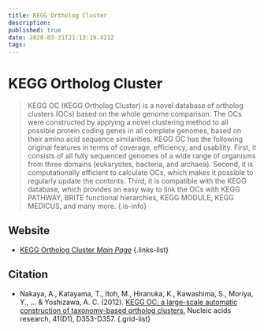```yaml
---
title: KEGG Ortholog Cluster
description: 
published: true
date: 2020-03-31T21:13:19.421Z
tags: 
---
```


# KEGG Ortholog Cluster

> KEGG OC (KEGG Ortholog Cluster) is a novel database of ortholog clusters (OCs) based on the whole genome comparison. The OCs were constructed by applying a novel clustering method to all possible protein coding genes in all complete genomes, based on their amino acid sequence similarities. KEGG OC has the following original features in terms of coverage, efficiency, and usability. First, it consists of all fully sequenced genomes of a wide range of organisms from three domains (eukaryotes, bacteria, and archaea). Second, it is computationally efficient to calculate OCs, which makes it possible to regularly update the contents. Third, it is compatible with the KEGG database, which provides an easy way to link the OCs with KEGG PATHWAY, BRITE functional hierarchies, KEGG MODULE, KEGG MEDICUS, and many more.
{.is-info}

## Website

- [KEGG Ortholog Cluster *Main Page*](https://www.genome.jp/tools/oc/)
{.links-list}

## Citation

- Nakaya, A., Katayama, T., Itoh, M., Hiranuka, K., Kawashima, S., Moriya, Y., ... & Yoshizawa, A. C. (2012). [KEGG OC: a large-scale automatic construction of taxonomy-based ortholog clusters.](https://academic.oup.com/nar/article/41/D1/D353/1071089) Nucleic acids research, 41(D1), D353-D357.
{.grid-list}